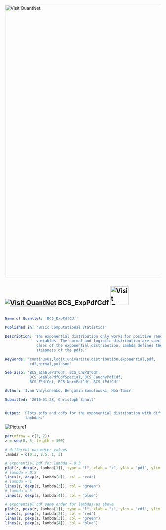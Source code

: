 
[<img src="https://github.com/QuantLet/Styleguide-and-FAQ/blob/master/pictures/banner.png" width="880" alt="Visit QuantNet">](http://quantlet.de/index.php?p=info)

## [<img src="https://github.com/QuantLet/Styleguide-and-Validation-procedure/blob/master/pictures/qloqo.png" alt="Visit QuantNet">](http://quantlet.de/) **BCS_ExpPdfCdf** [<img src="https://github.com/QuantLet/Styleguide-and-Validation-procedure/blob/master/pictures/QN2.png" width="60" alt="Visit QuantNet 2.0">](http://quantlet.de/d3/ia)

```yaml

Name of Quantlet: 'BCS_ExpPdfCdf'

Published in: 'Basic Computational Statistics'

Description: 'The exponential distribution only works for positive random
              variables. The normal and logisitc distribution are special
              cases of the exponential distribution. Lambda defines the
              steepness of the pdfs.'

Keywords: 'continuous,logit,univariate,distribution,exponential,pdf,
           cdf,normal,poisson'

See also: 'BCS_StablePdfCdf, BCS_ChiPdfCdf,
           BCS_StablePdfCdfSpecial, BCS_CauchyPdfCdf,
           BCS_FPdfCdf, BCS_NormPdfCdf, BCS_tPdfCdf'

Author: 'Ivan Vasylchenko, Benjamin Samulowski, Noa Tamir'

Submitted: '2016-01-28, Christoph Schult'


Output: 'Plots pdfs and cdfs for the exponential distribution with different
         lambdas.'
```

![Picture1](BCS_ExpPdfCdf.png)


```r
par(mfrow = c(1, 2))
z = seq(0, 5, length = 300)

# different parameter values
lambda = c(0.3, 0.5, 1, 3)

# exponential pdf for lambda = 0.3
plot(z, dexp(z, lambda[1]), type = "l", xlab = "z", ylab = "pdf", ylim = c(0, 1))
# lambda = 0.5
lines(z, dexp(z, lambda[2]), col = "red")
# lambda = 1
lines(z, dexp(z, lambda[3]), col = "green")
# lambda = 3
lines(z, dexp(z, lambda[4]), col = "blue")

# exponential cdf same order for lambdas as above
plot(z, pexp(z, lambda[1]), type = "l", xlab = "z", ylab = "cdf", ylim = c(0, 1))
lines(z, pexp(z, lambda[2]), col = "red")
lines(z, pexp(z, lambda[3]), col = "green")
lines(z, pexp(z, lambda[4]), col = "blue")
```
